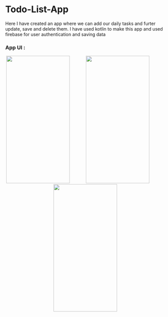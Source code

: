 # Todo-List-App
<p>Here I have created an app where we can add our daily tasks and furter update, save  and delete them.
I have used kotlin to make this app and used firebase for user authentication and saving data</p>

### App UI :
<p align  = "center">
<img src="https://github.com/Kinshuk1202/Todo-List-App/assets/111125490/0815fbea-17b7-466c-b1ab-5f20a1622703" width="200" height="400" /> 
  &nbsp; &nbsp; &nbsp;  &nbsp; &nbsp; &nbsp; 
  <img src="https://github.com/Kinshuk1202/Todo-List-App/assets/111125490/3d91240a-b7f3-4175-9f2b-25d535bee9c3" width="200" height="400" />
   &nbsp; &nbsp; &nbsp;  &nbsp; &nbsp; &nbsp; 
  <img src="https://github.com/Kinshuk1202/Todo-List-App/assets/111125490/49ef8853-76b9-44d9-8adb-6a8a64166144" width="200" height="400" />
</p>

